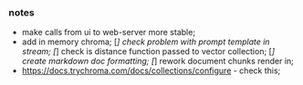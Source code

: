### notes

* make calls from ui to web-server more stable;
* add in memory chroma; 
[*] check problem with prompt template in stream;
[*] check is distance function passed to vector collection;
[*] create markdown doc formatting;
[*] rework document chunks render in;
* https://docs.trychroma.com/docs/collections/configure - check this;
